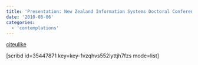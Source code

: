 ```yaml
---
title: 'Presentation: New Zealand Information Systems Doctoral Conference 2010'
date: '2010-08-06'
categories:
  - 'contemplations'
---
```


[citeulike](http://www.citeulike.org/user/mxro/article/7540570)

\[scribd id=35447871 key=key-1vzqhvs552lyttjh7fzs mode=list\]
